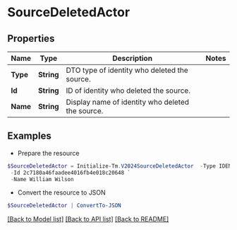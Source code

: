 # SourceDeletedActor
## Properties

Name | Type | Description | Notes
------------ | ------------- | ------------- | -------------
**Type** | **String** | DTO type of identity who deleted the source. | 
**Id** | **String** | ID of identity who deleted the source. | 
**Name** | **String** | Display name of identity who deleted the source. | 

## Examples

- Prepare the resource
```powershell
$SourceDeletedActor = Initialize-Tm.V2024SourceDeletedActor  -Type IDENTITY `
 -Id 2c7180a46faadee4016fb4e018c20648 `
 -Name William Wilson
```

- Convert the resource to JSON
```powershell
$SourceDeletedActor | ConvertTo-JSON
```

[[Back to Model list]](../README.md#documentation-for-models) [[Back to API list]](../README.md#documentation-for-api-endpoints) [[Back to README]](../README.md)

